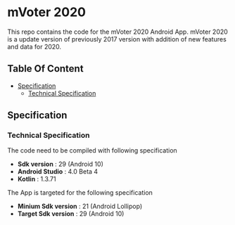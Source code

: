 # mVoter 2020

This repo contains the code for the mVoter 2020 Android App. mVoter 2020 is a update version of previously 2017 version with addition of new features and data for 2020.

## Table Of Content

* [Specification](#specification)
  * [Technical Specification](#technical-specification)

## Specification

### Technical Specification

The code need to be compiled with following specification

- **Sdk version** : 29 (Android 10)
- **Android Studio** : 4.0 Beta 4
- **Kotlin** : 1.3.71

The App is targeted for the following specification

- **Minium Sdk version** : 21 (Android Lollipop)
- **Target Sdk version** : 29 (Android 10)